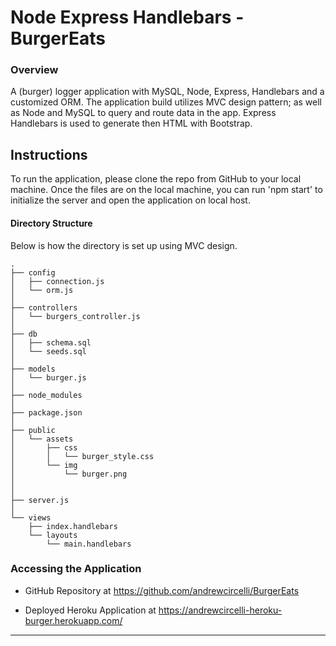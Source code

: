 # Node Express Handlebars - BurgerEats

### Overview

A (burger) logger application with MySQL, Node, Express, Handlebars and a customized ORM. The application build utilizes MVC design pattern; as well as Node and MySQL to query and route data in the app. Express Handlebars is used to generate then HTML with Bootstrap.

## Instructions

To run the application, please clone the repo from GitHub to your local machine. Once the files are on the local machine, you can run 'npm start' to initialize the server and open the application on local host.

#### Directory Structure

Below is how the directory is set up using MVC design.

```
.
├── config
│   ├── connection.js
│   └── orm.js
│ 
├── controllers
│   └── burgers_controller.js
│
├── db
│   ├── schema.sql
│   └── seeds.sql
│
├── models
│   └── burger.js
│ 
├── node_modules
│ 
├── package.json
│
├── public
│   └── assets
│       ├── css
│       │   └── burger_style.css
│       └── img
│           └── burger.png
│  
│
├── server.js
│
└── views
    ├── index.handlebars
    └── layouts
        └── main.handlebars
```

### Accessing the Application

- GitHub Repository at https://github.com/andrewcircelli/BurgerEats

- Deployed Heroku Application at https://andrewcircelli-heroku-burger.herokuapp.com/

---

